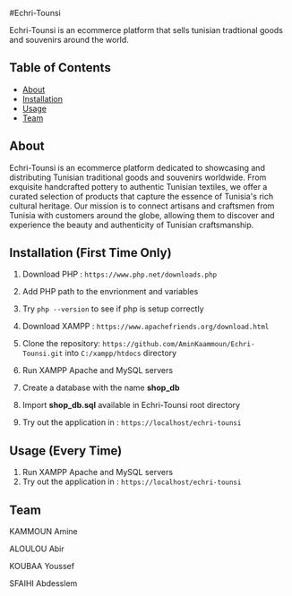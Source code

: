 #Echri-Tounsi

Echri-Tounsi is an ecommerce platform that sells tunisian tradtional goods and souvenirs around the world.

## Table of Contents

- [About](#about)
- [Installation](#installation)
- [Usage](#usage)
- [Team](#team)

## About

Echri-Tounsi is an ecommerce platform dedicated to showcasing and distributing Tunisian traditional goods and souvenirs worldwide. From exquisite handcrafted pottery to authentic Tunisian textiles, we offer a curated selection of products that capture the essence of Tunisia's rich cultural heritage. Our mission is to connect artisans and craftsmen from Tunisia with customers around the globe, allowing them to discover and experience the beauty and authenticity of Tunisian craftsmanship.

## Installation (First Time Only)

1. Download PHP : 
`https://www.php.net/downloads.php`

2. Add PHP path to the envrionment and variables

3. Try `php --version` to see if php is setup correctly

4. Download XAMPP : 
`https://www.apachefriends.org/download.html`

5. Clone the repository: `https://github.com/AminKaammoun/Echri-Tounsi.git` into `C:/xampp/htdocs` directory

6. Run XAMPP Apache and MySQL servers

7. Create a database with the name **shop_db**

8. Import **shop_db.sql** available in Echri-Tounsi root directory

9. Try out the application in : `https://localhost/echri-tounsi`

## Usage (Every Time)

1. Run XAMPP Apache and MySQL servers
2. Try out the application in : `https://localhost/echri-tounsi`

## Team

KAMMOUN Amine

ALOULOU Abir

KOUBAA Youssef

SFAIHI Abdesslem



